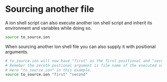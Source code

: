 # Sourcing another file

A ion shell script can also execute another ion shell script and inherit its environment and
variables while doing so.

```sh
source to_source.ion
```

When sourcing another Ion shell file you can also supply it with positional arguments.

```sh
# to_source.ion will now have "first" as the first positional and "second" second positional argument
# Remeber the zeroth postional argument is file name of the executed script. 
# Here "to_source.ion" in this example. 
source to_source.ion "first" "second"
```

